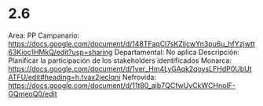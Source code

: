 # 2.6

Area: PP
Campanario: https://docs.google.com/document/d/148TFaqCl7sKZljcwYn3pu6u_hfYzjwtt63Kioc1HMkQ/edit?usp=sharing
Departamental: No aplica
Descripción: Planificar la participación de los stakeholders identificados
Monarca: https://docs.google.com/document/d/1ver_Hm4LyGAqk2qoysLFHdP0UbUtATFU/edit#heading=h.tvax2jeclqni
Nefrovida: https://docs.google.com/document/d/11t80_aib7QCfwUyCkWCHnoIF-GQmeoQ0/edit